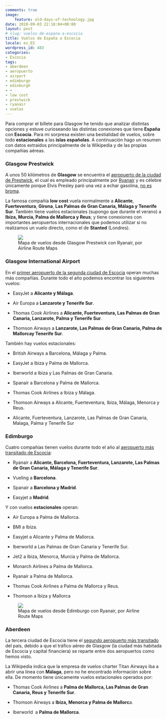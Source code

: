 ```yaml
---
comments: true
image:
    feature: old-days-of-technology.jpg
date: 2010-09-03 22:18:04+00:00
layout: post
# slug: vuelos-de-espana-a-escocia
title: Vuelos de España a Escocia
locale: es_ES
wordpress_id: 483
categories:
- Escocia
tags:
- aberdeen
- aeropuerto
- airport
- edimburgo
- edinburgh
- -
- low cost
- prestwick
- ryanair
- vuelos
---
```


Para comprar el billete para Glasgow he tenido que analizar distintas opciones y estuve curioseando las distintas conexiones que tiene **España** con **Escocia**. Para mi sorpresa existen una bestialidad de vuelos, sobre todo **estacionales** a las **islas españolas**. A continuación hago un resumen con datos extraidos principalmente de la Wikipedia y de las propias compañías aéreas.


### Glasgow Prestwick


A unos 50 kilómetros de **Glasgow** se encuentra el [aeropuerto de la ciudad de Prestwick](http://en.wikipedia.org/wiki/Glasgow_Prestwick_Airport), el cual es empleado principalmente por [Ryanair](http://en.wikipedia.org/wiki/Glasgow_Prestwick_Airport) y es célebre únicamente porque Elvis Presley paró una vez a echar gasolina, [no es broma](http://en.wikipedia.org/wiki/Glasgow_Prestwick_Airport#Elvis_Presley).

La famosa compañía **low cost** vuela normalmente a **Alicante**, **Fuerteventura**, **Girona**, **Las Palmas de Gran Canaria, Málaga y Tenerife Sur**. También tiene vuelos estacionales (supongo que durante el verano) a **Ibiza, Murcia, Palma de Mallorca y Reus**; y tiene conexiones con importantes aeropuertos internacionales que podemos utilizar si no realizamos un vuelo directo, como el de **Stanted** (Londres).



<figure>
	<a href="http://www.airlineroutemaps.com/Europe/Ryanair_-.shtml">
        <img src="http://jllopezpino.files.wordpress.com/2010/08/ryanair_-.png">
    </a>
	<figcaption>Mapa de vuelos desde Glasgow Prestwick con Ryanair, por Airline Route Maps</figcaption>
</figure>


### 




### Glasgow International Airport


En el [primer aeropuerto de la segunda ciudad de Escocia](http://en.wikipedia.org/wiki/Glasgow_airport) operan muchas más compañías. Durante todo el año podemos encontrar los siguientes vuelos:



	
  * EasyJet a **Alicante y Málaga**.

	
  * Air Europa a **Lanzarote y Tenerife Sur**.

	
  * Thomas Cook Airlines a **Alicante, Fuerteventura, Las Palmas de Gran Canaria, Lanzarote, Palma y Tenerife Sur**.

	
  * Thomson Airways a **Lanzarote, Las Palmas de Gran Canaria, Palma de Mallorcay Tenerife Sur**.


También hay vuelos estacionales:

	
  * British Airways a Barcelona, Málaga y Palma.

	
  * EasyJet a Ibiza y Palma de Mallorca.

	
  * Iberworld a Ibiza y Las Palmas de Gran Canaria.

	
  * Spanair a Barcelona y Palma de Mallorca.

	
  * Thomas Cook Airlines a Ibiza y Málaga.

	
  * Thomson Airways a Alicante, Fuerteventura, Ibiza, Málaga, Menorca y Reus.

	
  * Alicante, Fuerteventura, Lanzarote, Las Palmas de Gran Canaria, Malaga, Palma y Tenerife Sur




### Edimburgo


Cuatro compañías tienen vuelos durante todo el año al [aeropuerto más transitado de Escocia](http://en.wikipedia.org/wiki/Edinburgh_Airport):



	
  * Ryanair a **Alicante, Barcelona, Fuerteventura, Lanzarote, Las Palmas de Gran Canaria, Málaga y Tenerife Sur**.

	
  * Vueling a **Barcelona**.

	
  * Spanair a **Barcelona y Madrid**.

	
  * Easyjet a **Madrid**.


Y con vuelos **estacionales** operan:



	
  * Air Europa a Palma de Mallorca.

	
  * BMI a Ibiza.

	
  * Easyjet a Alicante y Palma de Mallorca.

	
  * Iberworld a Las Palmas de Gran Canaria y Tenerife Sur.

	
  * Jet2 a Ibiza, Menorca, Murcia y Palma de Mallorca.

	
  * Monarch Airlines a Palma de Mallorca.

	
  * Ryanair a Palma de Mallorca.

	
  * Thomas Cook Airlines a Palma de Mallorca y Reus.

	
  * Thomson a Ibiza y Mallorca


<figure>
	<a href="http://jllopezpino.files.wordpress.com/2010/08/ryanair_edinburgh.png">
        <img src="http://jllopezpino.files.wordpress.com/2010/08/ryanair_edinburgh.png">
    </a>
	<figcaption>Mapa de vuelos desde Edimburgo con Ryanair, por Airline Route Maps</figcaption>
</figure>



### Aberdeen


La tercera ciudad de Escocia tiene el [segundo aeropuerto más transitado](http://en.wikipedia.org/wiki/Aberdeen_Airport) del país, debido a que el tráfico aéreo de Glasgow (la ciudad más habitada de Escocia y capital financiera) se reparte entre dos aeropuertos como hemos visto.

La Wikipedia indica que la empresa de vuelos charter Titan Airways iba a abrir una línea con **Málaga**, pero no he encontrado información sobre ella. De momento tiene únicamente vuelos estacionales operados por:



	
  * Thomas Cook Airlines a **Palma de Mallorca, Las Palmas de Gran Canaria, Reus y Tenerife Sur**.

	
  * Thomson Airways a **Ibiza, Menorca y Palma de Mallorc**a.

	
  * Iberworld  a **Palma de Mallorca**.


